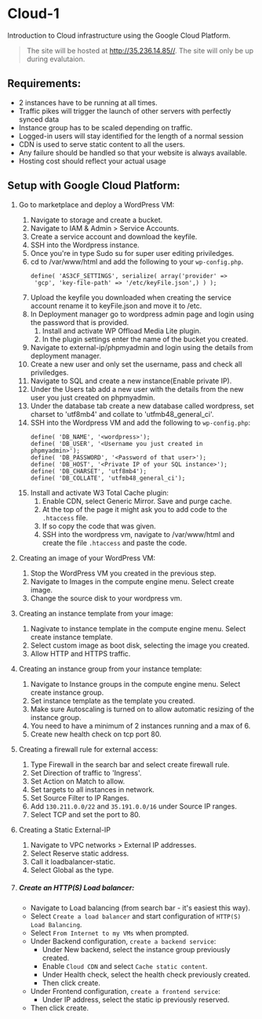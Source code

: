# Cloud-1

Introduction to Cloud infrastructure using the Google Cloud Platform.

> The site will be hosted at http://35.236.14.85//. The site will only be up during evalutaion.

## Requirements:
- 2 instances have to be running at all times.
- Traffic pikes will trigger the launch of other servers with perfectly synced data
- Instance group has to be scaled depending on traffic.
- Logged-in users will stay identified for the length of a normal session
- CDN is used to serve static content to all the users.
- Any failure should be handled so that your website is always available.
- Hosting cost should reflect your actual usage

## Setup with Google Cloud Platform:
1.  Go to marketplace and deploy a WordPress VM:
    1. Navigate to storage and create a bucket.
    2. Navigate to IAM & Admin > Service Accounts.
    3. Create a service account and download the keyfile.
    4. SSH into the Wordpress instance.
    5. Once you're in type Sudo su for super user editing priviledges.
    6. cd to /var/www/html and add the following to your `wp-config.php`.
       ```
       define( 'AS3CF_SETTINGS', serialize( array('provider' => 
        'gcp', 'key-file-path' => '/etc/keyFile.json',) ) );
       ```
    7. Upload the keyfile you downloaded when creating the service account rename it to keyFile.json and move it to /etc.
    8. In Deployment manager go to wordpress admin page and login using the password that is provided.
        1. Install and activate WP Offload Media Lite plugin.
        2. In the plugin settings enter the name of the bucket you created.
    9. Navigate to external-ip/phpmyadmin and login using the details from deployment manager.
    10. Create a new user and only set the username, pass and check all priviledges.
    11. Navigate to SQL and create a new instance(Enable private IP).
    12. Under the Users tab add a new user with the details from the new user you just created on phpmyadmin.
    13. Under the database tab create a new database called wordpress, set charset to 'utf8mb4' and collate to 'utfmb48_general_ci'.
    14. SSH into the Wordpress VM and add the following to `wp-config.php`:
        ```
        define( 'DB_NAME', '<wordpress>');
        define( 'DB_USER', '<Username you just created in phpmyadmin>');
        define( 'DB_PASSWORD', '<Password of that user>');
        define( 'DB_HOST', '<Private IP of your SQL instance>');
        define( 'DB_CHARSET', 'utf8mb4');
        define( 'DB_COLLATE', 'utfmb48_general_ci');
        ```
    4. Install and activate W3 Total Cache plugin:
        1. Enable CDN, select Generic Mirror. Save and purge cache.
        2. At the top of the page it might ask you to add code to the `.htaccess` file.
        2. If so copy the code that was given.
        3. SSH into the wordpress vm, navigate to /var/www/html and create the file `.htaccess` and paste the code.
        
2. Creating an image of your WordPress VM:
    1. Stop the WordPress VM you created in the previous step.
    2. Navigate to Images in the compute engine menu. Select create image.
    3. Change the source disk to your wordpress vm.
   
3. Creating an instance template from your image:
    1. Nagivate to instance template in the compute engine menu. Select create instance template.
    2. Select custom image as boot disk, selecting the image you created.
    3. Allow HTTP and HTTPS traffic.
    
4. Creating an instance group from your instance template:
    1. Navigate to Instance groups in the compute engine menu. Select create instance group.
    2. Set instance template as the template you created.
    3. Make sure Autoscaling is turned on to allow automatic resizing of the instance group.
    4. You need to have a minimum of 2 instances running and a max of 6.
    5. Create new health check on tcp port 80.
    
5. Creating a firewall rule for external access:
    1. Type Firewall in the search bar and select create firewall rule.
    2. Set Direction of traffic to 'Ingress'.
    3. Set Action on Match to allow.
    4. Set targets to all instances in network.
    5. Set Source Filter to IP Ranges.
    6. Add `130.211.0.0/22` and `35.191.0.0/16` under Source IP ranges.
    7. Select TCP and set the port to 80.
    
6. Creating a Static External-IP
    1. Navigate to VPC networks > External IP addresses.
    2. Select Reserve static address.
    3. Call it loadbalancer-static.
    4. Select Global as the type.
    
7) ##### **Create an HTTP(S) Load balancer:**
    * Navigate to Load balancing (from search bar - it's easiest this way).
    * Select `Create a load balancer` and start configuration of `HTTP(S) Load Balancing`.
    * Select `From Internet to my VMs` when prompted.
    * Under Backend configuration, `create a backend service`:
        * Under New backend, select the instance group previously created.
        * Enable `Cloud CDN` and select `Cache static content`.
        * Under Health check, select the health check previously created.
        * Then click create.
    * Under Frontend configuration, `create a frontend service`:
        * Under IP address, select the static ip previously reserved.
    * Then click create.
